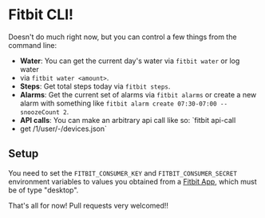 # Fitbit CLI!

Doesn't do much right now, but you can control a few things from the command
line:

* **Water**: You can get the current day's water via `fitbit water` or log water
* via `fitbit water <amount>`.
* **Steps**: Get total steps today via `fitbit steps`.
* **Alarms**: Get the current set of alarms via `fitbit alarms` or create a new alarm with something like `fitbit alarm create 07:30-07:00 --snoozeCount 2`.
* **API calls**: You can make an arbitrary api call like so: `fitbit api-call
* get /1/user/-/devices.json`

## Setup

You need to set the `FITBIT_CONSUMER_KEY` and `FITBIT_CONSUMER_SECRET`
environment variables to values you obtained from a [Fitbit
App](https://dev.fitbit.com/apps), which must be of type "desktop".

That's all for now! Pull requests very welcomed!!

